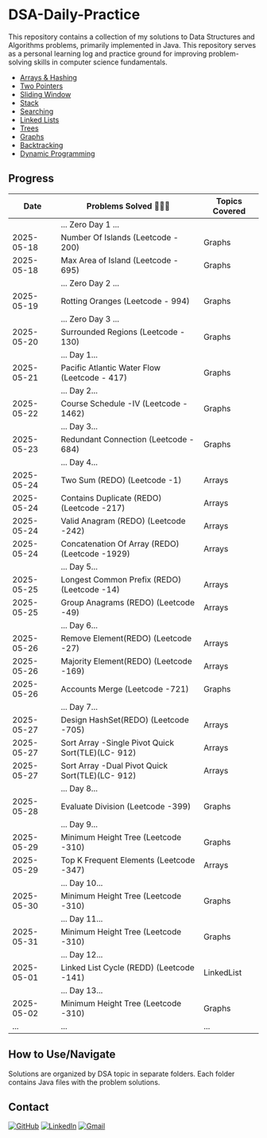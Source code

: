 # DSA-Daily-Practice 

This repository contains a collection of my solutions to Data Structures and Algorithms problems, primarily implemented in Java. This repository serves as a personal learning log and practice ground for improving problem-solving skills in computer science fundamentals.

* [Arrays & Hashing](Arrays%20&%20Hashing)
* [Two Pointers](Two%20Pointers)
* [Sliding Window](Sliding%20Window)
* [Stack](Stack)
* [Searching](Searching)
* [Linked Lists](Linked%20Lists)
* [Trees](Trees)
* [Graphs](Graphs)
* [Backtracking](Backtracking)
* [Dynamic Programming](Dynamic%20Programming)

## Progress

| Date       | Problems Solved 🔨💪🏼                            | Topics Covered          |
|------------|--------------------------------------------------|-------------------------|
|            | ... Zero Day 1 ...                               |                         |
| 2025-05-18 | Number Of Islands (Leetcode - 200)               | Graphs                  |
| 2025-05-18 | Max Area of Island (Leetcode - 695)              | Graphs                  |
|            | ... Zero Day 2 ...                               |                         |
| 2025-05-19 | Rotting Oranges (Leetcode - 994)                 | Graphs                  |
|            | ... Zero Day 3 ...                               |                         |
| 2025-05-20 | Surrounded Regions (Leetcode - 130)              | Graphs                  |
|            | ... Day 1...                                     |                         |
| 2025-05-21 | Pacific Atlantic Water Flow (Leetcode - 417)     | Graphs                  |
|            | ... Day 2...                                     |                         |
| 2025-05-22 | Course Schedule -IV (Leetcode - 1462)            | Graphs                  |
|            | ... Day 3...                                     |                         |
| 2025-05-23 | Redundant Connection (Leetcode - 684)            | Graphs                  |
|            | ... Day 4...                                     |                         |
| 2025-05-24 | Two Sum (REDO) (Leetcode -1)                     | Arrays                  |
| 2025-05-24 | Contains Duplicate (REDO) (Leetcode -217)        | Arrays                  |
| 2025-05-24 | Valid Anagram (REDO) (Leetcode -242)             | Arrays                  |
| 2025-05-24 | Concatenation Of Array (REDO) (Leetcode -1929)   | Arrays                  |
|            | ... Day 5...                                     |                         |
| 2025-05-25 | Longest Common Prefix (REDO) (Leetcode -14)      | Arrays                  |
| 2025-05-25 | Group Anagrams (REDO) (Leetcode -49)             | Arrays                  |
|            | ... Day 6...                                     |                         |
| 2025-05-26 | Remove Element(REDO) (Leetcode -27)              | Arrays                  |
| 2025-05-26 | Majority Element(REDO) (Leetcode -169)           | Arrays                  |
| 2025-05-26 | Accounts Merge (Leetcode -721)             | Graphs                  |
|            | ... Day 7...                                     |                         |
| 2025-05-27 | Design HashSet(REDO) (Leetcode -705)             | Arrays                  |
| 2025-05-27 | Sort Array -Single Pivot Quick Sort(TLE)(LC- 912)| Arrays                  |
| 2025-05-27 | Sort Array -Dual Pivot Quick Sort(TLE)(LC- 912)  | Arrays                  |
|            | ... Day 8...                                     |                         |
| 2025-05-28 | Evaluate Division (Leetcode -399)                | Graphs                  |
|            | ... Day 9...                                     |                         |
| 2025-05-29 | Minimum Height Tree (Leetcode -310)              | Graphs                  |
| 2025-05-29 | Top K Frequent Elements (Leetcode -347)          | Arrays                  |
|            | ... Day 10...                                    |                         |
| 2025-05-30 | Minimum Height Tree (Leetcode -310)              | Graphs                  |
|            | ... Day 11...                                     |                         |
| 2025-05-31 | Minimum Height Tree (Leetcode -310)              | Graphs                  |
|            | ... Day 12...                                     |                         |
| 2025-05-01 | Linked List Cycle (REDD) (Leetcode -141)                | LinkedList                  |
|            | ... Day 13...                                     |                         |
| 2025-05-02 | Minimum Height Tree (Leetcode -310)              | Graphs                  |
| ...        | ...                                              | ...                     |

## How to Use/Navigate

Solutions are organized by DSA topic in separate folders. Each folder contains Java files with the problem solutions.

## Contact

[![GitHub](https://img.shields.io/badge/GitHub-181717?style=flat-square&logo=github&logoColor=ffffff)](https://github.com/Haririshikesh/)
[![LinkedIn](https://img.shields.io/badge/LinkedIn-0A66C2?style=flat-square&logo=linkedin&logoColor=ffffff)](https://www.linkedin.com/in/RishikeshKesavan/)
[![Gmail](https://img.shields.io/badge/Gmail-D14836?style=flat-square&logo=gmail&logoColor=ffffff)](mailto:haririshikeshk2003@gmail.com)
